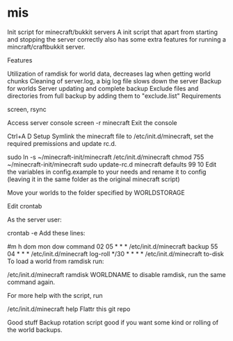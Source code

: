 # mis
Init script for minecraft/bukkit servers
A init script that apart from starting and stopping the server correctly also has some extra features for running a mincraft/craftbukkit server.

Features

Utilization of ramdisk for world data, decreases lag when getting world chunks
Cleaning of server.log, a big log file slows down the server
Backup for worlds
Server updating and complete backup
Exclude files and directories from full backup by adding them to "exclude.list"
Requirements

screen, rsync

Access server console
screen -r minecraft
Exit the console

Ctrl+A D
Setup
Symlink the minecraft file to /etc/init.d/minecraft, set the required premissions and update rc.d.

sudo ln -s ~/minecraft-init/minecraft /etc/init.d/minecraft
chmod 755  ~/minecraft-init/minecraft
sudo update-rc.d minecraft defaults 99 10
Edit the variables in config.example to your needs and rename it to config (leaving it in the same folder as the original minecraft script)

Move your worlds to the folder specified by WORLDSTORAGE

Edit crontab

As the server user:

crontab -e
Add these lines:

#m  h   dom mon dow command
02  05  *   *   *   /etc/init.d/minecraft backup
55  04  *   *   *   /etc/init.d/minecraft log-roll
*/30    *   *   *   *   /etc/init.d/minecraft to-disk
To load a world from ramdisk run:

/etc/init.d/minecraft ramdisk WORLDNAME
to disable ramdisk, run the same command again.

For more help with the script, run

/etc/init.d/minecraft help
Flattr this git repo

Good stuff
Backup rotation script good if you want some kind or rolling of the world backups.
